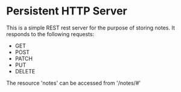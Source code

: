 Persistent HTTP Server
======================
This is a simple REST rest server for the purpose of storing notes.  It responds to the following requests:

* GET
* POST
* PATCH
* PUT
* DELETE

The resource 'notes' can be accessed from '/notes/#'